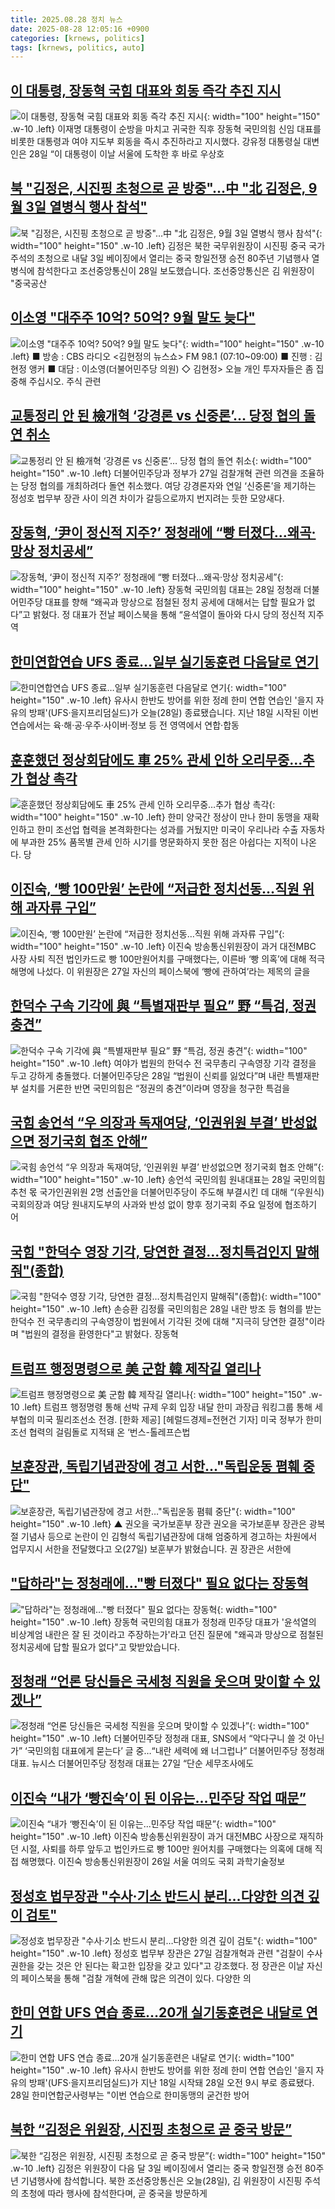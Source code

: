 ```yaml
---
title: 2025.08.28 정치 뉴스
date: 2025-08-28 12:05:16 +0900
categories: [krnews, politics]
tags: [krnews, politics, auto]
---
```

## [이 대통령, 장동혁 국힘 대표와 회동 즉각 추진 지시](https://n.news.naver.com/mnews/article/028/0002763442)

![이 대통령, 장동혁 국힘 대표와 회동 즉각 추진 지시](https://mimgnews.pstatic.net/image/origin/028/2025/08/28/2763442.jpg?type=nf220_150){: width="100" height="150" .w-10 .left}
이재명 대통령이 순방을 마치고 귀국한 직후 장동혁 국민의힘 신임 대표를 비롯한 대통령과 여야 지도부 회동을 즉시 추진하라고 지시했다. 강유정 대통령실 대변인은 28일 “이 대통령이 이날 서울에 도착한 후 바로 우상호

## [북 "김정은, 시진핑 초청으로 곧 방중"...中 "北 김정은, 9월 3일 열병식 행사 참석"](https://n.news.naver.com/mnews/article/374/0000459972)

![북 "김정은, 시진핑 초청으로 곧 방중"...中 "北 김정은, 9월 3일 열병식 행사 참석"](https://mimgnews.pstatic.net/image/origin/374/2025/08/28/459972.jpg?type=nf220_150){: width="100" height="150" .w-10 .left}
김정은 북한 국무위원장이 시진핑 중국 국가주석의 초청으로 내달 3일 베이징에서 열리는 중국 항일전쟁 승전 80주년 기념행사 열병식에 참석한다고 조선중앙통신이 28일 보도했습니다. 조선중앙통신은 김 위원장이 "중국공산

## [이소영 "대주주 10억? 50억? 9월 말도 늦다"](https://n.news.naver.com/mnews/article/079/0004060160)

![이소영 "대주주 10억? 50억? 9월 말도 늦다"](https://mimgnews.pstatic.net/image/origin/079/2025/08/28/4060160.jpg?type=nf220_150){: width="100" height="150" .w-10 .left}
■ 방송 : CBS 라디오 <김현정의 뉴스쇼> FM 98.1 (07:10~09:00) ■ 진행 : 김현정 앵커 ■ 대담 : 이소영(더불어민주당 의원) ◇ 김현정> 오늘 개인 투자자들은 좀 집중해 주십시오. 주식 관련

## [교통정리 안 된 檢개혁 ‘강경론 vs 신중론’… 당정 협의 돌연 취소](https://n.news.naver.com/mnews/article/081/0003569480)

![교통정리 안 된 檢개혁 ‘강경론 vs 신중론’… 당정 협의 돌연 취소](https://mimgnews.pstatic.net/image/origin/081/2025/08/28/3569480.jpg?type=nf220_150){: width="100" height="150" .w-10 .left}
더불어민주당과 정부가 27일 검찰개혁 관련 의견을 조율하는 당정 협의를 개최하려다 돌연 취소했다. 여당 강경론자와 연일 ‘신중론’을 제기하는 정성호 법무부 장관 사이 의견 차이가 갈등으로까지 번지려는 듯한 모양새다.

## [장동혁, ‘尹이 정신적 지주?’ 정청래에 “빵 터졌다…왜곡·망상 정치공세”](https://n.news.naver.com/mnews/article/005/0001798636)

![장동혁, ‘尹이 정신적 지주?’ 정청래에 “빵 터졌다…왜곡·망상 정치공세”](https://mimgnews.pstatic.net/image/origin/005/2025/08/28/1798636.jpg?type=nf220_150){: width="100" height="150" .w-10 .left}
장동혁 국민의힘 대표는 28일 정청래 더불어민주당 대표를 향해 “왜곡과 망상으로 점철된 정치 공세에 대해서는 답할 필요가 없다”고 밝혔다. 정 대표가 전날 페이스북을 통해 “윤석열이 돌아와 다시 당의 정신적 지주 역

## [한미연합연습 UFS 종료…일부 실기동훈련 다음달로 연기](https://n.news.naver.com/mnews/article/056/0012017859)

![한미연합연습 UFS 종료…일부 실기동훈련 다음달로 연기](https://mimgnews.pstatic.net/image/origin/056/2025/08/28/12017859.jpg?type=nf220_150){: width="100" height="150" .w-10 .left}
유사시 한반도 방어를 위한 정례 한미 연합 연습인 '을지 자유의 방패'(UFS·을지프리덤실드)가 오늘(28일) 종료됐습니다. 지난 18일 시작된 이번 연습에서는 육·해·공·우주·사이버·정보 등 전 영역에서 연합·합동

## [훈훈했던 정상회담에도 車 25% 관세 인하 오리무중…추가 협상 촉각](https://n.news.naver.com/mnews/article/003/0013446907)

![훈훈했던 정상회담에도 車 25% 관세 인하 오리무중…추가 협상 촉각](https://mimgnews.pstatic.net/image/origin/003/2025/08/28/13446907.jpg?type=nf220_150){: width="100" height="150" .w-10 .left}
한미 양국간 정상이 만나 한미 동맹을 재확인하고 한미 조선업 협력을 본격화한다는 성과를 거뒀지만 미국이 우리나라 수출 자동차에 부과한 25% 품목별 관세 인하 시기를 명문화하지 못한 점은 아쉽다는 지적이 나온다. 당

## [이진숙, ‘빵 100만원’ 논란에 “저급한 정치선동…직원 위해 과자류 구입”](https://n.news.naver.com/mnews/article/029/0002978463)

![이진숙, ‘빵 100만원’ 논란에 “저급한 정치선동…직원 위해 과자류 구입”](https://mimgnews.pstatic.net/image/origin/029/2025/08/27/2978463.jpg?type=nf220_150){: width="100" height="150" .w-10 .left}
이진숙 방송통신위원장이 과거 대전MBC 사장 사퇴 직전 법인카드로 빵 100만원어치를 구매했다는, 이른바 ‘빵 의혹’에 대해 적극 해명에 나섰다. 이 위원장은 27일 자신의 페이스북에 ‘빵에 관하여’라는 제목의 글을

## [한덕수 구속 기각에 與 “특별재판부 필요” 野 “특검, 정권 충견”](https://n.news.naver.com/mnews/article/025/0003465030)

![한덕수 구속 기각에 與 “특별재판부 필요” 野 “특검, 정권 충견”](https://mimgnews.pstatic.net/image/origin/025/2025/08/28/3465030.jpg?type=nf220_150){: width="100" height="150" .w-10 .left}
여야가 법원의 한덕수 전 국무총리 구속영장 기각 결정을 두고 강하게 충돌했다. 더불어민주당은 28일 “법원이 신뢰를 잃었다”며 내란 특별재판부 설치를 거론한 반면 국민의힘은 “정권의 충견”이라며 영장을 청구한 특검을

## [국힘 송언석 “우 의장과 독재여당, ‘인권위원 부결’ 반성없으면 정기국회 협조 안해”](https://n.news.naver.com/mnews/article/029/0002978605)

![국힘 송언석 “우 의장과 독재여당, ‘인권위원 부결’ 반성없으면 정기국회 협조 안해”](https://mimgnews.pstatic.net/image/origin/029/2025/08/28/2978605.jpg?type=nf220_150){: width="100" height="150" .w-10 .left}
송언석 국민의힘 원내대표는 28일 국민의힘 추천 몫 국가인권위원 2명 선출안을 더불어민주당이 주도해 부결시킨 데 대해 “(우원식) 국회의장과 여당 원내지도부의 사과와 반성 없이 향후 정기국회 주요 일정에 협조하기 어

## [국힘 "한덕수 영장 기각, 당연한 결정…정치특검인지 말해줘"(종합)](https://n.news.naver.com/mnews/article/421/0008452604)

![국힘 "한덕수 영장 기각, 당연한 결정…정치특검인지 말해줘"(종합)](https://mimgnews.pstatic.net/image/origin/421/2025/08/28/8452604.jpg?type=nf220_150){: width="100" height="150" .w-10 .left}
손승환 김정률 국민의힘은 28일 내란 방조 등 혐의를 받는 한덕수 전 국무총리의 구속영장이 법원에서 기각된 것에 대해 "지극히 당연한 결정"이라며 "법원의 결정을 환영한다"고 밝혔다. 장동혁

## [트럼프 행정명령으로 美 군함 韓 제작길 열리나](https://n.news.naver.com/mnews/article/016/0002520648)

![트럼프 행정명령으로 美 군함 韓 제작길 열리나](https://mimgnews.pstatic.net/image/origin/016/2025/08/28/2520648.jpg?type=nf220_150){: width="100" height="150" .w-10 .left}
트럼프 행정명령 통해 선박 규제 우회 입장 내달 한미 과장급 워킹그룹 통해 세부협의 미국 필리조선소 전경. [한화 제공] [헤럴드경제=전현건 기자] 미국 정부가 한미 조선 협력의 걸림돌로 지적돼 온 ‘번스-톨레프슨법

## [보훈장관, 독립기념관장에 경고 서한…"독립운동 폄훼 중단"](https://n.news.naver.com/mnews/article/055/0001287356)

![보훈장관, 독립기념관장에 경고 서한…"독립운동 폄훼 중단"](https://mimgnews.pstatic.net/image/origin/055/2025/08/27/1287356.jpg?type=nf220_150){: width="100" height="150" .w-10 .left}
▲ 권오을 국가보훈부 장관 권오을 국가보훈부 장관은 광복절 기념사 등으로 논란이 인 김형석 독립기념관장에 대해 엄중하게 경고하는 차원에서 업무지시 서한을 전달했다고 오(27일) 보훈부가 밝혔습니다. 권 장관은 서한에

## ["답하라"는 정청래에…"빵 터졌다" 필요 없다는 장동혁](https://n.news.naver.com/mnews/article/055/0001287676)

!["답하라"는 정청래에…"빵 터졌다" 필요 없다는 장동혁](https://mimgnews.pstatic.net/image/origin/055/2025/08/28/1287676.jpg?type=nf220_150){: width="100" height="150" .w-10 .left}
장동혁 국민의힘 대표가 정청래 민주당 대표가 '윤석열의 비상계엄 내란은 잘 된 것이라고 주장하는가'라고 던진 질문에 "왜곡과 망상으로 점철된 정치공세에 답할 필요가 없다"고 맞받았습니다.

## [정청래 “언론 당신들은 국세청 직원을 웃으며 맞이할 수 있겠나”](https://n.news.naver.com/mnews/article/022/0004063591)

![정청래 “언론 당신들은 국세청 직원을 웃으며 맞이할 수 있겠나”](https://mimgnews.pstatic.net/image/origin/022/2025/08/28/4063591.jpg?type=nf220_150){: width="100" height="150" .w-10 .left}
더불어민주당 정청래 대표, SNS에서 “악다구니 쓸 것 아닌가” ‘국민의힘 대표에게 묻는다’ 글 중…“내란 세력에 왜 너그럽나” 더불어민주당 정청래 대표. 뉴시스 더불어민주당 정청래 대표는 27일 “단순 세무조사에도

## [이진숙 “내가 ‘빵진숙’이 된 이유는...민주당 작업 때문”](https://n.news.naver.com/mnews/article/018/0006100212)

![이진숙 “내가 ‘빵진숙’이 된 이유는...민주당 작업 때문”](https://mimgnews.pstatic.net/image/origin/018/2025/08/28/6100212.jpg?type=nf220_150){: width="100" height="150" .w-10 .left}
이진숙 방송통신위원장이 과거 대전MBC 사장으로 재직하던 시절, 사퇴를 하루 앞두고 법인카드로 빵 100만 원어치를 구매했다는 의혹에 대해 직접 해명했다. 이진숙 방송통신위원장이 26일 서울 여의도 국회 과학기술정보

## [정성호 법무장관 "수사·기소 반드시 분리…다양한 의견 깊이 검토"](https://n.news.naver.com/mnews/article/079/0004059828)

![정성호 법무장관 "수사·기소 반드시 분리…다양한 의견 깊이 검토"](https://mimgnews.pstatic.net/image/origin/079/2025/08/27/4059828.jpg?type=nf220_150){: width="100" height="150" .w-10 .left}
정성호 법무부 장관은 27일 검찰개혁과 관련 "검찰이 수사 권한을 갖는 것은 안 된다는 확고한 입장을 갖고 있다"고 강조했다. 정 장관은 이날 자신의 페이스북을 통해 "검찰 개혁에 관해 많은 의견이 있다. 다양한 의

## [한미 연합 UFS 연습 종료…20개 실기동훈련은 내달로 연기](https://n.news.naver.com/mnews/article/014/0005398079)

![한미 연합 UFS 연습 종료…20개 실기동훈련은 내달로 연기](https://mimgnews.pstatic.net/image/origin/014/2025/08/28/5398079.jpg?type=nf220_150){: width="100" height="150" .w-10 .left}
유사시 한반도 방어를 위한 정례 한미 연합 연습인 '을지 자유의 방패'(UFS·을지프리덤실드)가 지난 18일 시작돼 28일 오전 9시 부로 종료됐다. 28일 한미연합군사령부는 "이번 연습으로 한미동맹의 굳건한 방어

## [북한 “김정은 위원장, 시진핑 초청으로 곧 중국 방문”](https://n.news.naver.com/mnews/article/056/0012017907)

![북한 “김정은 위원장, 시진핑 초청으로 곧 중국 방문”](https://mimgnews.pstatic.net/image/origin/056/2025/08/28/12017907.jpg?type=nf220_150){: width="100" height="150" .w-10 .left}
김정은 위원장이 다음 달 3일 베이징에서 열리는 중국 항일전쟁 승전 80주년 기념행사에 참석합니다. 북한 조선중앙통신은 오늘(28일), 김 위원장이 시진핑 주석의 초청에 따라 행사에 참석한다며, 곧 중국을 방문하게

